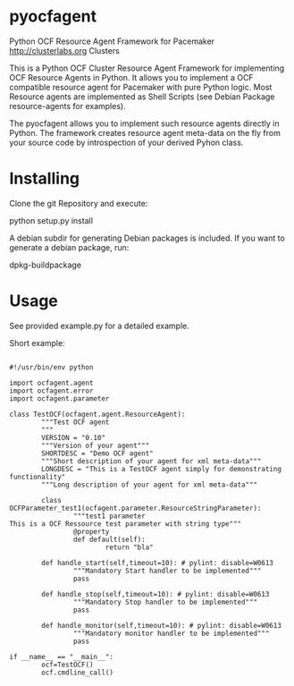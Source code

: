 pyocfagent
==========

Python OCF Resource Agent Framework for Pacemaker http://clusterlabs.org Clusters

This is a Python OCF Cluster Resource Agent Framework for implementing OCF Resource Agents in Python. It allows you to implement a OCF compatible resource agent for Pacemaker with pure Python logic. Most Resource agents are implemented as Shell Scripts (see Debian Package resource-agents for examples).

The pyocfagent allows you to implement such resource agents directly in Python. The framework creates resource agent meta-data on the fly from your source code by introspection of your derived Pyhon class.

Installing
==========

Clone the git Repository and execute:

python setup.py install

A debian subdir for generating Debian packages is included. If you want to generate a debian package, run:

dpkg-buildpackage

Usage
=====

See provided example.py for a detailed example.

Short example:

<pre>
<code>
#!/usr/bin/env python

import ocfagent.agent
import ocfagent.error
import ocfagent.parameter

class TestOCF(ocfagent.agent.ResourceAgent):
        """Test OCF agent
        """
        VERSION = "0.10"
        """Version of your agent"""
        SHORTDESC = "Demo OCF agent"
        """Short description of your agent for xml meta-data"""
        LONGDESC = "This is a TestOCF agent simply for demonstrating functionality"
        """Long description of your agent for xml meta-data"""
        
        class OCFParameter_test1(ocfagent.parameter.ResourceStringParameter):
                """test1 parameter
This is a OCF Ressource test parameter with string type"""
                @property
                def default(self):
                        return "bla"
                        
        def handle_start(self,timeout=10): # pylint: disable=W0613
                """Mandatory Start handler to be implemented"""
                pass
                
        def handle_stop(self,timeout=10): # pylint: disable=W0613
                """Mandatory Stop handler to be implemented"""
                pass
                
        def handle_monitor(self,timeout=10): # pylint: disable=W0613
                """Mandatory monitor handler to be implemented"""
                pass

if __name__ == "__main__":
        ocf=TestOCF()
        ocf.cmdline_call()
</code>
</pre>
